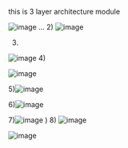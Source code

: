this is 3 layer architecture  module




![image](https://github.com/Ashwini-P9/BookMyShowApi/assets/126177292/ff3f4ecb-0062-465f-8ea1-a491c1f8ff04)
...
2)
![image](https://github.com/Ashwini-P9/BookMyShowApi/assets/126177292/5eccaefc-fac4-416f-bb1a-9ab6b4e09566)

3)
![image](https://github.com/Ashwini-P9/BookMyShowApi/assets/126177292/e11335e5-5f78-4945-844f-fca64c05acec)
4)


![image](https://github.com/Ashwini-P9/BookMyShowApi/assets/126177292/68472e30-4d6f-43c9-b2b2-97a8d6685765)

 

5)![image](https://github.com/Ashwini-P9/BookMyShowApi/assets/126177292/f95b632e-c78e-439d-ad28-efb690130f95)

6)![image](https://github.com/Ashwini-P9/BookMyShowApi/assets/126177292/a589840b-88e9-4045-8f7d-79ec5c73ba34)

7)![image](https://github.com/Ashwini-P9/BookMyShowApi/assets/126177292/c72d2e9a-1ae4-4bd1-8a35-331cae39df58)
)
8)
![image](https://github.com/Ashwini-P9/BookMyShowApi/assets/126177292/2fe31e7b-2447-4413-8cb6-0d5cb74c7382)

![image](https://github.com/Ashwini-P9/BookMyShowApi/assets/126177292/ad769de1-9136-4e6a-90b6-16881198b800)

